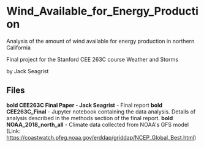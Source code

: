 # Wind_Available_for_Energy_Production
Analysis of the amount of wind available for energy production in northern California

Final project for the Stanford CEE 263C course Weather and Storms

by Jack Seagrist

## Files

**bold CEE263C Final Paper - Jack Seagrist** - Final report
**bold CEE263C_Final** - Jupyter notebook containing the data analysis. Details of analysis described in the methods section of the final report.
**bold NOAA_2018_north_all** - Climate data collected from NOAA's GFS model (Link: https://coastwatch.pfeg.noaa.gov/erddap/griddap/NCEP_Global_Best.html)
